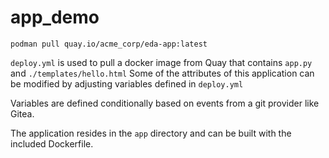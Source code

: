 # app_demo

`podman pull quay.io/acme_corp/eda-app:latest`

`deploy.yml` is used to pull a docker image from Quay that contains `app.py` and `./templates/hello.html`
Some of the attributes of this application can be modified by adjusting variables defined in `deploy.yml`

Variables are defined conditionally based on events from a git provider like Gitea.

The application resides in the `app` directory and can be built with the included Dockerfile.